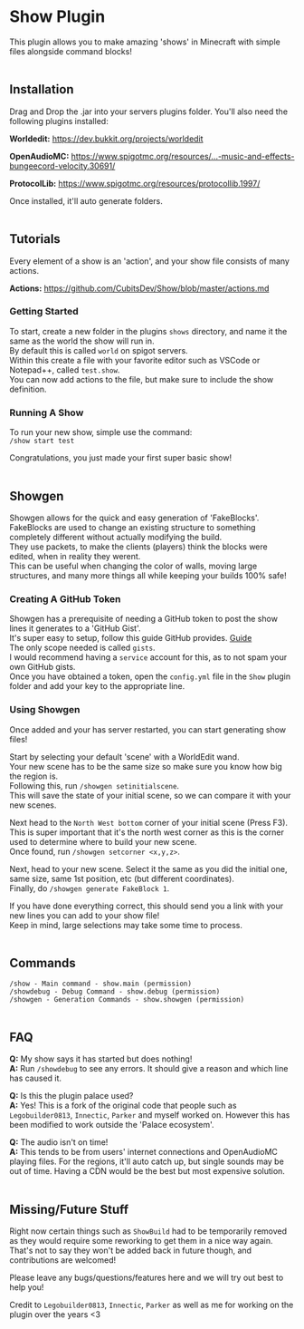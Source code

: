 # Show Plugin
This plugin allows you to make amazing 'shows' in Minecraft with simple files alongside command blocks!  
<br/>

## Installation
Drag and Drop the .jar into your servers plugins folder. You'll also need the following plugins installed:

**Worldedit:** https://dev.bukkit.org/projects/worldedit

**OpenAudioMC:** https://www.spigotmc.org/resources/...-music-and-effects-bungeecord-velocity.30691/

**ProtocolLib:** https://www.spigotmc.org/resources/protocollib.1997/

Once installed, it'll auto generate folders.  
<br/>

## Tutorials
Every element of a show is an 'action', and your show file consists of many actions.

**Actions:** https://github.com/CubitsDev/Show/blob/master/actions.md

### Getting Started
To start, create a new folder in the plugins `shows` directory, and name it the same as the world the show will run in.  
By default this is called `world` on spigot servers.  
Within this create a file with your favorite editor such as VSCode or Notepad++, called `test.show`.  
You can now add actions to the file, but make sure to include the show definition.  

### Running A Show
To run your new show, simple use the command:  
```/show start test```

Congratulations, you just made your first super basic show!  
<br/>

## Showgen
Showgen allows for the quick and easy generation of 'FakeBlocks'.  
FakeBlocks are used to change an existing structure to something completely different without actually modifying the build.  
They use packets, to make the clients (players) think the blocks were edited, when in reality they werent.  
This can be useful when changing the color of walls, moving large structures, and many more things all while keeping your builds 100% safe!  

### Creating A GitHub Token
Showgen has a prerequisite of needing a GitHub token to post the show lines it generates to a 'GitHub Gist'.  
It's super easy to setup, follow this guide GitHub provides. [Guide](https://docs.github.com/en/authentication/keeping-your-account-and-data-secure/creating-a-personal-access-token)  
The only scope needed is called `gists`.  
I would recommend having a `service` account for this, as to not spam your own GitHub gists.  
Once you have obtained a token, open the `config.yml` file in the `Show` plugin folder and add your key to the appropriate line.  

### Using Showgen
Once added and your has server restarted, you can start generating show files!  

Start by selecting your default 'scene' with a WorldEdit wand.  
Your new scene has to be the same size so make sure you know how big the region is.  
Following this, run `/showgen setinitialscene`.  
This will save the state of your initial scene, so we can compare it with your new scenes.  

Next head to the `North West bottom` corner of your initial scene (Press F3).  
This is super important that it's the north west corner as this is the corner used to determine where to build your new scene.  
Once found, run `/showgen setcorner <x,y,z>`.  

Next, head to your new scene. Select it the same as you did the initial one, same size, same 1st position, etc (but different coordinates).  
Finally, do `/showgen generate FakeBlock 1`.  

If you have done everything correct, this should send you a link with your new lines you can add to your show file!  
Keep in mind, large selections may take some time to process.  
<br/>

## Commands
`/show - Main command - show.main (permission)`  
`/showdebug - Debug Command - show.debug (permission)`  
`/showgen - Generation Commands - show.showgen (permission)`  
<br/>

## FAQ
**Q:** My show says it has started but does nothing!  
**A:** Run `/showdebug` to see any errors. It should give a reason and which line has caused it.  

**Q:** Is this the plugin palace used?  
**A:** Yes! This is a fork of the original code that people such as `Legobuilder0813`, `Innectic`, `Parker` and myself worked on. However this has been modified to work outside the 'Palace ecosystem'.  

**Q:** The audio isn't on time!  
**A:** This tends to be from users' internet connections and OpenAudioMC playing files. For the regions, it'll auto catch up, but single sounds may be out of time. Having a CDN would be the best but most expensive solution.  
<br/>

## Missing/Future Stuff
Right now certain things such as `ShowBuild` had to be temporarily removed as they would require some reworking to get them in a nice way again.  
That's not to say they won't be added back in future though, and contributions are welcomed!  

Please leave any bugs/questions/features here and we will try out best to help you!  

Credit to `Legobuilder0813`, `Innectic`, `Parker` as well as me for working on the plugin over the years <3  

